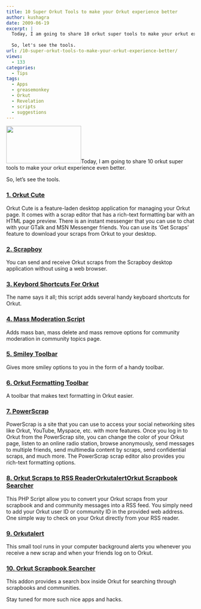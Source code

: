 ```yaml
---
title: 10 Super Orkut Tools to make your Orkut experience better
author: kushagra
date: 2009-06-19
excerpt: |
  Today, I am going to share 10 orkut super tools to make your orkut experience even better.
  
  So, let's see the tools.
url: /10-super-orkut-tools-to-make-your-orkut-experience-better/
views:
  - 133
categories:
  - Tips
tags:
  - Apps
  - greasemonkey
  - Orkut
  - Revelation
  - scripts
  - suggestions
---
```

<img class="alignright wp-image-51099" src="http://info.scrapur.com/wp-content/uploads/2008/03/orkut1.jpg" alt="" width="200" height="100" />Today, I am going to share 10 orkut super tools to make your orkut experience even better.

So, let&#8217;s see the tools.

### <a href="http://www.apcsoftware.com.br/ingles/" onclick="_gaq.push(['_trackEvent', 'outbound-article', 'http://www.apcsoftware.com.br/ingles/', '1. Orkut Cute']);" title="Orkut Cute">1. Orkut Cute</a>

Orkut Cute is a feature-laden desktop application for managing your Orkut page. It comes with a scrap editor that has a rich-text formatting bar with an HTML page preview. There is an instant messenger that you can use to chat with your GTalk and MSN Messenger friends. You can use its ‘Get Scraps’ feature to download your scraps from Orkut to your desktop.

### <a href="http://www.scrapboy.com/en/" onclick="_gaq.push(['_trackEvent', 'outbound-article', 'http://www.scrapboy.com/en/', '2. Scrapboy']);" title="Scrapboy">2. Scrapboy</a>

You can send and receive Orkut scraps from the Scrapboy desktop application without using a web browser.

### <a href="http://userscripts.org/scripts/show/12841" onclick="_gaq.push(['_trackEvent', 'outbound-article', 'http://userscripts.org/scripts/show/12841', '3. Keybord Shortcuts For Orkut']);" >3. Keybord Shortcuts For Orkut</a>

The name says it all; this script adds several handy keyboard shortcuts for Orkut.

### <a href="http://userscripts.org/scripts/show/12117" onclick="_gaq.push(['_trackEvent', 'outbound-article', 'http://userscripts.org/scripts/show/12117', '4. Mass Moderation Script']);" >4. Mass Moderation Script</a>

Adds mass ban, mass delete and mass remove options for community moderation in community topics page.

### <a href="http://userscripts.org/scripts/show/12946" onclick="_gaq.push(['_trackEvent', 'outbound-article', 'http://userscripts.org/scripts/show/12946', '5. Smiley Toolbar']);" >5. Smiley Toolbar</a>

Gives more smiley options to you in the form of a handy toolbar.

### <a href="http://userscripts.org/scripts/show/12841" onclick="_gaq.push(['_trackEvent', 'outbound-article', 'http://userscripts.org/scripts/show/12841', '6. Orkut Formatting Toolbar']);" >6. Orkut Formatting Toolbar</a>

A toolbar that makes text formatting in Orkut easier.

### <a href="http://www.powerscrap.com/" onclick="_gaq.push(['_trackEvent', 'outbound-article', 'http://www.powerscrap.com/', '7. PowerScrap']);" title="PowerScrap">7. PowerScrap</a>

PowerScrap is a site that you can use to access your social networking sites like Orkut, YouTube, Myspace, etc. with more features. Once you log in to Orkut from the PowerScrap site, you can change the color of your Orkut page, listen to an online radio station, browse anonymously, send messages to multiple friends, send multimedia content by scraps, send confidential scraps, and much more. The PowerScrap scrap editor also provides you rich-text formatting options.

### <a href="http://www.ngcoders.com/php/orkut-scraps-to-rss-reader/" onclick="_gaq.push(['_trackEvent', 'outbound-article', 'http://www.ngcoders.com/php/orkut-scraps-to-rss-reader/', '8. Orkut Scraps to RSS Reader']);" title="Orkut Scraps to RSS Reader">8. Orkut Scraps to RSS Reader</a><a href="http://orkutalert.sourceforge.net/" onclick="_gaq.push(['_trackEvent', 'outbound-article', 'http://orkutalert.sourceforge.net/', 'Orkutalert']);" title="Orkutalert">Orkutalert</a><a href="https://addons.mozilla.org/en-US/firefox/addon/4335" onclick="_gaq.push(['_trackEvent', 'outbound-article', 'https://addons.mozilla.org/en-US/firefox/addon/4335', 'Orkut Scrapbook Searcher']);" title="Orkut Scrapbook Searcher">Orkut Scrapbook Searcher</a>

This PHP Script allow you to convert your Orkut scraps from your scrapbook and and community messages into a RSS feed. You simply need to add your Orkut user ID or community ID in the provided web address. One simple way to check on your Orkut directly from your RSS reader.

### <a href="http://orkutalert.sourceforge.net/" onclick="_gaq.push(['_trackEvent', 'outbound-article', 'http://orkutalert.sourceforge.net/', '9. Orkutalert']);" title="Orkutalert">9. Orkutalert</a>

This small tool runs in your computer background alerts you whenever you receive a new scrap and when your friends log on to Orkut.

### <a href="https://addons.mozilla.org/en-US/firefox/addon/4335" onclick="_gaq.push(['_trackEvent', 'outbound-article', 'https://addons.mozilla.org/en-US/firefox/addon/4335', '10. Orkut Scrapbook Searcher']);" title="Orkut Scrapbook Searcher">10. Orkut Scrapbook Searcher</a>

This addon provides a search box inside Orkut for searching through scrapbooks and communities.

Stay tuned for more such nice apps and hacks.
